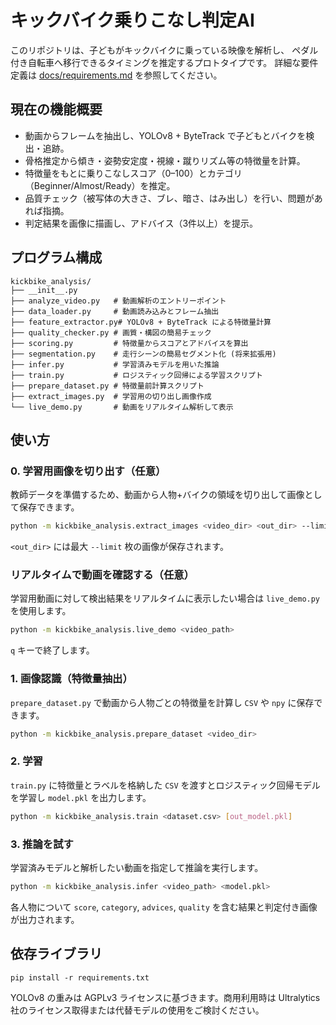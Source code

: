 # キックバイク乗りこなし判定AI

このリポジトリは、子どもがキックバイクに乗っている映像を解析し、
ペダル付き自転車へ移行できるタイミングを推定するプロトタイプです。
詳細な要件定義は [docs/requirements.md](docs/requirements.md) を参照してください。

## 現在の機能概要

- 動画からフレームを抽出し、YOLOv8 + ByteTrack で子どもとバイクを検出・追跡。
- 骨格推定から傾き・姿勢安定度・視線・蹴りリズム等の特徴量を計算。
- 特徴量をもとに乗りこなしスコア（0–100）とカテゴリ（Beginner/Almost/Ready）を推定。
- 品質チェック（被写体の大きさ、ブレ、暗さ、はみ出し）を行い、問題があれば指摘。
- 判定結果を画像に描画し、アドバイス（3件以上）を提示。

## プログラム構成

```
kickbike_analysis/
├── __init__.py
├── analyze_video.py   # 動画解析のエントリーポイント
├── data_loader.py     # 動画読み込みとフレーム抽出
├── feature_extractor.py# YOLOv8 + ByteTrack による特徴量計算
├── quality_checker.py # 画質・構図の簡易チェック
├── scoring.py         # 特徴量からスコアとアドバイスを算出
├── segmentation.py    # 走行シーンの簡易セグメント化 (将来拡張用)
├── infer.py           # 学習済みモデルを用いた推論
├── train.py           # ロジスティック回帰による学習スクリプト
├── prepare_dataset.py # 特徴量前計算スクリプト
├── extract_images.py  # 学習用の切り出し画像作成
└── live_demo.py       # 動画をリアルタイム解析して表示
```

## 使い方

### 0. 学習用画像を切り出す（任意）

教師データを準備するため、動画から人物+バイクの領域を切り出して画像として保存できます。

```bash
python -m kickbike_analysis.extract_images <video_dir> <out_dir> --limit 1000
```

`<out_dir>` には最大 `--limit` 枚の画像が保存されます。

### リアルタイムで動画を確認する（任意）

学習用動画に対して検出結果をリアルタイムに表示したい場合は `live_demo.py` を使用します。

```bash
python -m kickbike_analysis.live_demo <video_path>
```

`q` キーで終了します。

### 1. 画像認識（特徴量抽出）

`prepare_dataset.py` で動画から人物ごとの特徴量を計算し ``CSV`` や ``npy`` に保存できます。

```bash
python -m kickbike_analysis.prepare_dataset <video_dir>
```

### 2. 学習

`train.py` に特徴量とラベルを格納した ``CSV`` を渡すとロジスティック回帰モデルを学習し ``model.pkl`` を出力します。

```bash
python -m kickbike_analysis.train <dataset.csv> [out_model.pkl]
```

### 3. 推論を試す

学習済みモデルと解析したい動画を指定して推論を実行します。

```bash
python -m kickbike_analysis.infer <video_path> <model.pkl>
```

各人物について `score`, `category`, `advices`, `quality` を含む結果と判定付き画像が出力されます。

## 依存ライブラリ

```
pip install -r requirements.txt
```

YOLOv8 の重みは AGPLv3 ライセンスに基づきます。商用利用時は
Ultralytics 社のライセンス取得または代替モデルの使用をご検討ください。
